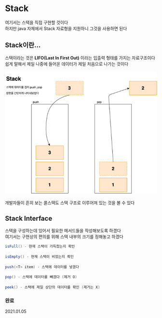# Stack
여기서는 스택을 직접 구현할 것이다</br>
하지만 java 자체에서 Stack 자료형을 지원하니 그것을 사용하면 된다</br>

## Stack이란...
스택이라는 것은 **LIFO(Last In First Out)** 이라는 입출력 형태를 가지는 자료구조이다</br>
쉽게 말해서 제일 나중에 들어온 데이터가 제일 처음으로 나가는 것이다</br>
<br>
![stack image](./img/stack.png)
</br>
</br>
개발자들이 흔히 보는 콜스택도 스택 구조로 이루어져 있는 것을 볼 수 있다

## Stack Interface

스택을 구성하는데 있어서 필요한 메서드들을 작성해보도록 하겠다</br>
여기서는 구현상의 편의를 위해 스택 내부의 크기를 정해놓고 하겠다

~~~ java
isFull() - 현재 스택이 가득찼는지 확인

isEmpty() - 현재 스택이 비었는지 확인

push(<T> item) - 스택에 데이터를 넣겠다

pop() - 스택에 데이터를 빼겠다 (제거 O)

peek() - 스택에 제일 상단의 데이터를 확인 (제거는 X)
~~~

### 완료
2021.01.05
